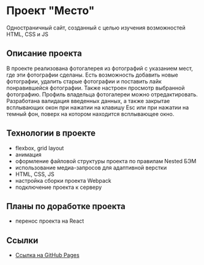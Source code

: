 # Проект "Место"

Одностраничный сайт, созданный с целью изучения возможностей HTML, CSS и JS

## Описание проекта

В проекте реализована фотогалерея из фотографий с указанием мест, где эти фотографии сделаны. Есть возможность добавить новые фотографии, удалить старые фотографии и поставить лайк понравившейся фотографии. Также настроен просмотр выбранной фотографию. Профиль владельца фотогалереи можно отредактировать. Разработана валидация введенных данных, а также закрытае всплывающих окон при нажатии на клавишу Esc или при нажатии на темный фон, поверх на котором находится всплывающее окно.
## Технологии в проекте

* flexbox, grid layout
* анимация
* оформление файловой структуры проекта по правилам Nested БЭМ
* использование медиа-запросов для адаптивной верстки
* HTML, CSS, JS
* настройка сборки проекта Webpack
* подключение проекта к серверу

## Планы по доработке проекта

* перенос проекта на React

## Ссылки

* [Ссылка на GitHub Pages](https://katbatist.github.io/mesto/)
